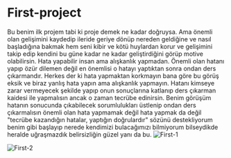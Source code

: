 # First-project

Bu benim ilk projem tabi ki proje demek ne kadar doğruysa. Ama önemli olan gelişimini kaydedip ileride geriye dönüp nereden geldiğine ve nasıl başladığına bakmak hem seni kibir ve kötü huylardan korur ve gelişimini takip edip kendini bu güne kadar ne kadar geliştirdiğini görüp motive olabilirsin. Hata yapabilir insan ama alışkanlık yapmadan. Önemli olan hatanı yapıp özür dilemen değil en önemlisi o hatayı yaptıktan sonra ondan ders çıkarmandır. Herkes der ki hata yapmaktan korkmayın bana göre bu görüş eksik ve biraz yanlış hata yapın ama alışkanlık yapmayın. Hatanı kimseye zarar vermeyecek şekilde yapıp onun sonuçlarına katlanıp ders çıkarman kaidesi ile yapmalısın ancak o zaman tecrübe edinirsin. Benim görüşüm hatanın sonucunda çıkabilecek sorumlulukları üstlenip ondan ders çıkarmalısın önemli olan hata yapmamak değil hata yapmak da değil "tecrübe kazandığın hatalar, yaptığın doğrulardır" sözünü destekliyorum benim gibi başlayıp nerede kendimizi bulacağımızı bilmiyorum bilseydikde heralde uğraşmazdık belirsizliğin güzel yanı da bu.
![First-1](https://github.com/Bulodoor/First-project/assets/148656164/5d441f86-cda0-409a-825e-dc6a97982423)

![First-2](https://github.com/Bulodoor/First-project/assets/148656164/51430a3c-61bd-4987-b1af-ad0a4be11f84)
